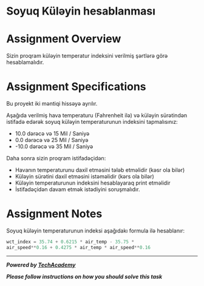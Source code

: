 # Soyuq Küləyin hesablanması

# Assignment Overview
Sizin proqram küləyin temperatur indeksini verilmiş şərtlərə görə hesablamalıdır.

# Assignment Specifications
Bu proyekt iki məntiqi hissəyə ayrılır.

Aşağıda verilmiş hava temperaturu (Fahrenheit ilə) və 
küləyin sürətindən istifadə edərək soyuq küləyin 
temperaturunun indeksini tapmalısınız:

* 10.0 dərəcə və 15 Mil / Saniyə
* 0.0 dərəcə və 25 Mil / Saniyə
* -10.0 dərəcə və 35 Mil / Saniyə

Daha sonra sizin proqram istifadəçidən:
* Havanın temperaturunu daxil etməsini tələb etməlidir (kəsr ola bilər)
* Küləyin sürətini daxil etməsini istəməlidir (kərs ola bilər)
* Küləyin temperaturunun indeksini hesablayaraq print etməlidir
* İstifadəçidən davam etmək istədiyini soruşmalıdır.

# Assignment Notes
Soyuq küləyin temperaturunun indeksi aşağıdakı formula ilə hesablanır:

```python
wct_index = 35.74 + 0.6215 * air_temp - 35.75 * 
air_speed**0.16 + 0.4275 * air_temp * air_speed**0.16
```

---

***Powered by [TechAcademy](https://techacademy.az)***

***Please follow instructions on how you should solve this task***
